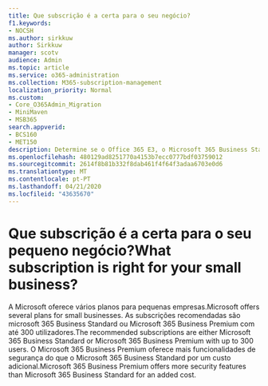 ```yaml
---
title: Que subscrição é a certa para o seu negócio?
f1.keywords:
- NOCSH
ms.author: sirkkuw
author: Sirkkuw
manager: scotv
audience: Admin
ms.topic: article
ms.service: o365-administration
ms.collection: M365-subscription-management
localization_priority: Normal
ms.custom:
- Core_O365Admin_Migration
- MiniMaven
- MSB365
search.appverid:
- BCS160
- MET150
description: Determine se o Office 365 E3, o Microsoft 365 Business Standard ou o Microsoft 365 Business Premium são adequados para o seu negócio.
ms.openlocfilehash: 480129ad8251770a4153b7ecc0777bdf03759012
ms.sourcegitcommit: 2614f8b81b332f8dab461f4f64f3adaa6703e0d6
ms.translationtype: MT
ms.contentlocale: pt-PT
ms.lasthandoff: 04/21/2020
ms.locfileid: "43635670"
---
```

# <a name="what-subscription-is-right-for-your-small-business"></a><span data-ttu-id="24c2e-103">Que subscrição é a certa para o seu pequeno negócio?</span><span class="sxs-lookup"><span data-stu-id="24c2e-103">What subscription is right for your small business?</span></span>

<span data-ttu-id="24c2e-104">A Microsoft oferece vários planos para pequenas empresas.</span><span class="sxs-lookup"><span data-stu-id="24c2e-104">Microsoft offers several plans for small businesses.</span></span> <span data-ttu-id="24c2e-105">As subscrições recomendadas são microsoft 365 Business Standard ou Microsoft 365 Business Premium com até 300 utilizadores.</span><span class="sxs-lookup"><span data-stu-id="24c2e-105">The recommended subscriptions are either Microsoft 365 Business Standard or Microsoft 365 Business Premium with up to 300 users.</span></span> <span data-ttu-id="24c2e-106">O Microsoft 365 Business Premium oferece mais funcionalidades de segurança do que o Microsoft 365 Business Standard por um custo adicional.</span><span class="sxs-lookup"><span data-stu-id="24c2e-106">Microsoft 365 Business Premium offers more security features than Microsoft 365 Business Standard for an added cost.</span></span>
